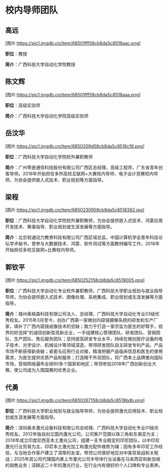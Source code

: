 # 校内导师团队

## 高远
[图片:https://pic1.imgdb.cn/item/68501fff58cb8da5c8516aac.png]

**职位**：教授

**简介**：广西科技大学自动化学院教授


## 陈文辉
[图片:https://pic1.imgdb.cn/item/68501fff58cb8da5c8516aaa.png]

**职位**：高级实验师

**简介**：广西科技大学自动化学院高级实验师


## 岳汶华
[图片:https://pic1.imgdb.cn/item/6850209d58cb8da5c8516c16.png]

**职位**：广西科技大学自动化学院校外兼职教师

**简介**：广州粤嵌通信科技股份有限公司广西区总经理，高级工程师，广东省青年创客导师。2018年开始担任多所高校互联网+大赛校内导师、电子设计竞赛校内导师，为协会提供嵌入式技术、职业规划等方面指导。

## 梁程
[图片:https://pic1.imgdb.cn/item/6850230958cb8da5c8518382.jpg]

**职位**：广西科技大学自动化学院校外兼职教师，为协会提供嵌入式技术、鸿蒙应用开发技术、赛事指导、职业规划或生涯发展等方面指导。

**简介**：北京软通动力教育科技有限公司广西区域总监，中国计算机学会青年科技论坛学术秘书，曾参与大数据技术、鸿蒙、软件测试等方面教材编写工作，2018年开始担任多校互联网+比赛校内导师。

## 郭钦平
[图片:https://pic1.imgdb.cn/item/6850252158cb8da5c8519005.png]

**职位**：广西科技大学自动化专业校外兼职教师，广西科技大学职业规划与就业指导导师，为协会提供嵌入式技术、图像处理、系统集成、职业规划或生涯发展等方面指导。

**简介**：梧州奥格森科技有限公司法人、总经理，广西科技大学自动化专业03级优秀校友。2015年3月至今，创办广西第一家微创内窥镜摄像系统的研发和生产厂家，填补了广西内窥镜成像技术的空缺；致力于打造一家宗旨为医生的好帮手，视界的好选择”的诚信创新型高新企业，一手组建核心管理团队、研发团队、营销团队、生产团队、售后服务团队；坚持提高研发专业水平，持续在微创医疗设备的电子技术、光学设计、机械设计等领域深造，带领研发团队自主研发专利产品，产品市场不断获得新突破；紧密与应用行业对接，精准把握产品临床信息和医生的使用需求，为医生提供优质产品和服务；打造精干外贸团队，将广西本土品牌推向国际市场，营销网络遍布全球80多个国家和地区；带领参加2018年广西创新创业大赛，使公司成为入围国赛的优秀企业。

## 代勇
[图片:https://pic1.imgdb.cn/item/6850267158cb8da5c8519bdb.png]

**职位**：广西科技大学职业规划与就业指导导师，为协会提供激光应用技术、职业规划或生涯发展等方面指导。

**简介**：深圳奥本激光设备科技有限公司总经理，广西科技大学自动化专业01级优秀校友。2012年独自创立国内激光公司，公司客户范围以珠三角和东南亚为主；2018年成立印度尼西亚本土激光公司，组建一支专业稳定的印尼团队，以中印尼激光行业贸易为主，印尼本土激光加工和激光配件维修为辅；因有多年印尼工作经验，与当地合作客户建立了深厚的友谊，带领公司很好地应对中美贸易战和关税战；2025年其公司代理国内某上市激光公司半导体行业设备在马来西亚和新加坡的销售业务；深耕近二十年的激光行业，在行业内有很好的个人口碑和专业素养。